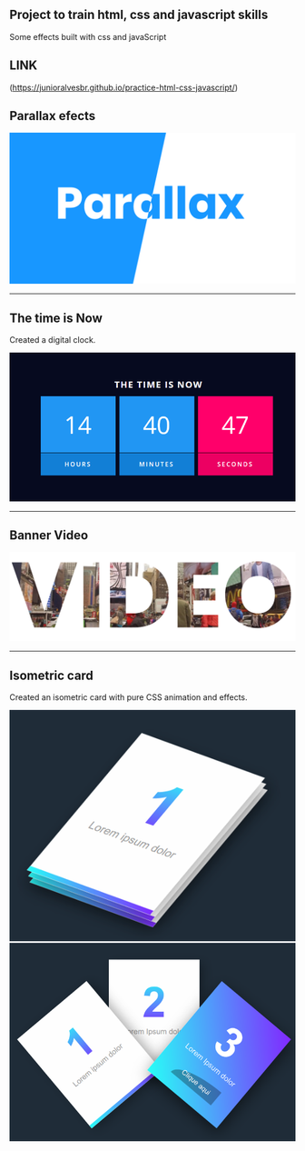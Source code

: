 ## Project to train html, css and javascript skills
Some effects built with css and javaScript

## LINK
(https://junioralvesbr.github.io/practice-html-css-javascript/)


## Parallax efects

<img src="image/parallax.png">

_____
## The time is Now
Created a digital clock.

<img src="image/digital-clock.png">

___
## Banner Video
<img src="image/banner-video.png">

___
## Isometric card

Created an isometric card with pure CSS animation and effects.

<img src="image/cards.png">

<img src="image/cards1.png">